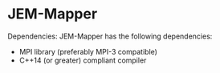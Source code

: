 # JEM-Mapper

Dependencies:
JEM-Mapper has the following dependencies:
* MPI library (preferably MPI-3 compatible)
* C++14 (or greater) compliant compiler
